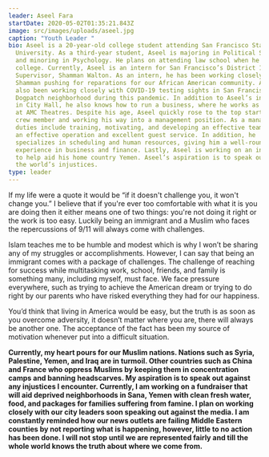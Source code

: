 ```yaml
---
leader: Aseel Fara
startDate: 2020-05-02T01:35:21.843Z
image: src/images/uploads/aseel.jpg
caption: "Youth Leader "
bio: Aseel is a 20-year-old college student attending San Francisco State
  University. As a third-year student, Aseel is majoring in Political Science
  and minoring in Psychology. He plans on attending law school when he finishes
  college. Currently, Aseel is an intern for San Francisco’s District 10
  Supervisor, Shamman Walton. As an intern, he has been working closely with
  Shamman pushing for reparations for our African American community. Aseel has
  also been working closely with COVID-19 testing sights in San Francisco’s
  Dogpatch neighborhood during this pandemic. In addition to Aseel’s involvement
  in City Hall, he also knows how to run a business, where he works as a manager
  at AMC Theatres. Despite his age, Aseel quickly rose to the top starting as a
  crew member and working his way into a management position. As a manager, his
  duties include training, motivating, and developing an effective team ensuring
  an effective operation and excellent guest service. In addition, he
  specializes in scheduling and human resources, giving him a well-rounded
  experience in business and finance. Lastly, Aseel is working on an initiative
  to help aid his home country Yemen. Aseel’s aspiration is to speak out against
  the world’s injustices.
type: leader
---
```

If my life were a quote it would be “if it doesn't challenge you, it won't change you.” I believe that if you're ever too comfortable with what it is you are doing then it either means one of two things: you're not doing it right or the work is too easy. Luckily being an immigrant and a Muslim who faces the repercussions of 9/11 will always come with challenges.

Islam teaches me to be humble and modest which is why I won’t be sharing any of my struggles or accomplishments. However, I can say that being an immigrant comes with a package of challenges. The challenge of reaching for success while multitasking work, school, friends, and family is something many, including myself, must face. We face pressure everywhere, such as trying to achieve the American dream or trying to do right by our parents who have risked everything they had for our happiness.

You’d think that living in America would be easy, but the truth is as soon as you overcome adversity, it doesn’t matter where you are, there will always be another one. The acceptance of the fact has been my source of motivation whenever put into a difficult situation.

**Currently, my heart pours for our Muslim nations. Nations such as Syria, Palestine, Yemen, and Iraq are in turmoil. Other countries such as China and France who oppress Muslims by keeping them in concentration camps and banning headscarves. My aspiration is to speak out against any injustices I encounter. Currently, I am working on a fundraiser that will aid deprived neighborhoods in Sana, Yemen with clean fresh water, food, and packages for families suffering from famine. I plan on working closely with our city leaders soon speaking out against the media. I am constantly reminded how our news outlets are failing Middle Eastern counties by not reporting what is happening, however, little to no action has been done. I will not stop until we are represented fairly and till the whole world knows the truth about where we come from.**